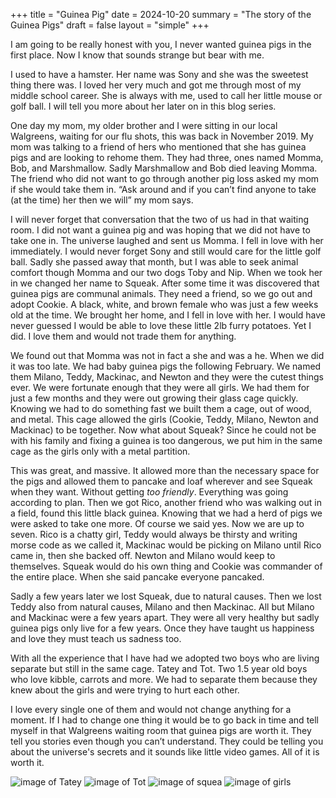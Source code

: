 +++
title = "Guinea Pig"
date = 2024-10-20
summary = "The story of the Guinea Pigs"
draft = false
layout = "simple"
+++

I am going to be really honest with you, I never wanted guinea pigs in the first place. Now I know that sounds strange but bear with me. 


I used to have a hamster. Her name was Sony and she was the sweetest thing there was. I loved her very much and got me through most of my middle school career. She is always with me, used to call her little mouse or golf ball. I will tell you more about her later on in this blog series. 

One day my mom, my older brother and I were sitting in our local Walgreens, waiting for our flu shots, this was back in November 2019. My mom was talking to a friend of hers who mentioned that she has guinea pigs and are looking to rehome them. They had three, ones named Momma, Bob, and Marshmallow. Sadly Marshmallow and Bob died leaving Momma. The friend who did not want to go through another pig loss asked my mom if she would take them in. “Ask around and if you can’t find anyone to take (at the time) her then we will” my mom says. 

I will never forget that conversation that the two of us had in that waiting room. I did not want a guinea pig and was hoping that we did not have to take one in. The universe laughed and sent us Momma. I fell in love with her immediately. I would never forget Sony and still would care for the little golf ball. Sadly she passed away that month, but I was able to seek animal comfort though Momma and our two dogs Toby and Nip. When we took her in we changed her name to Squeak. After some time it was discovered that guinea pigs are communal animals. They need a friend, so we go out and adopt Cookie. A black, white, and brown female who was just a few weeks old at the time. We brought her home, and I fell in love with her. I would have never guessed I would be able to love these little 2lb furry potatoes. Yet I did. I love them and would not trade them for anything. 

We found out that Momma was not in fact a she and was a he. When we did it was too late. We had baby guinea pigs the following February. We named them Milano, Teddy, Mackinac, and Newton and they were the cutest things ever. We were fortunate enough that they were all girls. We had them for just a few months and they were out growing their glass cage quickly. Knowing we had to do something fast we built them a cage, out of wood, and metal. This cage allowed the girls (Cookie, Teddy, Milano, Newton and Mackinac) to be together. Now what about Squeak? Since he could not be with his family and fixing a guinea is too dangerous, we put him in the same cage as the girls only with a metal partition. 

This was great, and massive. It allowed more than the necessary space for the pigs and allowed them to pancake and loaf wherever and see Squeak when they want. Without getting *too friendly*. Everything was going according to plan. Then we got Rico, another friend who was walking out in a field, found this little black guinea. Knowing that we had a herd of pigs we were asked to take one more. Of course we said yes. Now we are up to seven. Rico is a chatty girl, Teddy would always be thirsty and writing morse code as we called it, Mackinac would be picking on Milano until Rico came in, then she backed off. Newton and Milano would keep to themselves. Squeak would do his own thing and Cookie was commander of the entire place. When she said pancake everyone pancaked. 

Sadly a few years later we lost Squeak, due to natural causes. Then we lost Teddy also from natural causes, Milano and then Mackinac. All but Milano and Mackinac were a few years apart.
They were all very healthy but sadly guinea pigs only live for a few years. Once they have taught us happiness and love they must teach us sadness too. 

With all the experience that I have had we adopted two boys who are living separate but still in the same cage. Tatey and Tot. Two 1.5 year old boys who love kibble, carrots and more. We had to separate them because they knew about the girls and were trying to hurt each other. 


I love every single one of them and would not change anything for a moment. If I had to change one thing it would be to go back in time and tell myself in that Walgreens waiting room that guinea pigs are worth it. They tell you stories even though you can’t understand. They could be telling you about the universe's secrets and it sounds like little video games. All of it is worth it. 


![image of Tatey](/images/Tatey.jpg)
![image of Tot](/images/Tot.png)
![image of squea](/images/Squeak.jpeg)
![image of girls](/images/Girls.jpeg)